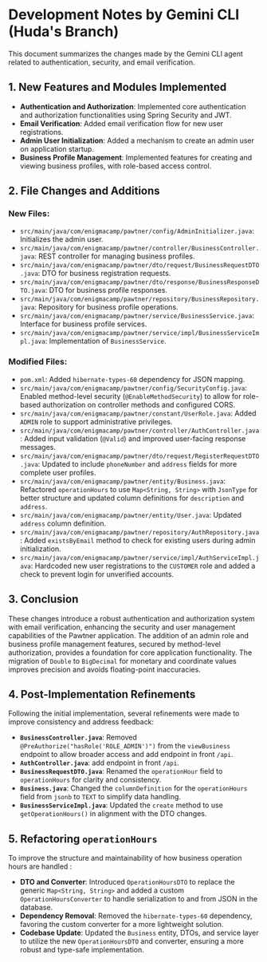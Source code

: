 # Development Notes by Gemini CLI (Huda's Branch)

This document summarizes the changes made by the Gemini CLI agent related to authentication, security, and email verification.

## 1. New Features and Modules Implemented

- **Authentication and Authorization**: Implemented core authentication and authorization functionalities using Spring Security and JWT.
- **Email Verification**: Added email verification flow for new user registrations.
- **Admin User Initialization**: Added a mechanism to create an admin user on application startup.
- **Business Profile Management**: Implemented features for creating and viewing business profiles, with role-based access control.

## 2. File Changes and Additions

### New Files:

- `src/main/java/com/enigmacamp/pawtner/config/AdminInitializer.java`: Initializes the admin user.
- `src/main/java/com/enigmacamp/pawtner/controller/BusinessController.java`: REST controller for managing business profiles.
- `src/main/java/com/enigmacamp/pawtner/dto/request/BusinessRequestDTO.java`: DTO for business registration requests.
- `src/main/java/com/enigmacamp/pawtner/dto/response/BusinessResponseDTO.java`: DTO for business profile responses.
- `src/main/java/com/enigmacamp/pawtner/repository/BusinessRepository.java`: Repository for business profile operations.
- `src/main/java/com/enigmacamp/pawtner/service/BusinessService.java`: Interface for business profile services.
- `src/main/java/com/enigmacamp/pawtner/service/impl/BusinessServiceImpl.java`: Implementation of `BusinessService`.

### Modified Files:

- `pom.xml`: Added `hibernate-types-60` dependency for JSON mapping.
- `src/main/java/com/enigmacamp/pawtner/config/SecurityConfig.java`: Enabled method-level security (`@EnableMethodSecurity`) to allow for role-based authorization on controller methods and configured CORS.
- `src/main/java/com/enigmacamp/pawtner/constant/UserRole.java`: Added `ADMIN` role to support administrative privileges.
- `src/main/java/com/enigmacamp/pawtner/controller/AuthController.java`: Added input validation (`@Valid`) and improved user-facing response messages.
- `src/main/java/com/enigmacamp/pawtner/dto/request/RegisterRequestDTO.java`: Updated to include `phoneNumber` and `address` fields for more complete user profiles.
- `src/main/java/com/enigmacamp/pawtner/entity/Business.java`: Refactored `operationHours` to use `Map<String, String>` with `JsonType` for better structure and updated column definitions for `description` and `address`.
- `src/main/java/com/enigmacamp/pawtner/entity/User.java`: Updated `address` column definition.
- `src/main/java/com/enigmacamp/pawtner/repository/AuthRepository.java`: Added `existsByEmail` method to check for existing users during admin initialization.
- `src/main/java/com/enigmacamp/pawtner/service/impl/AuthServiceImpl.java`: Hardcoded new user registrations to the `CUSTOMER` role and added a check to prevent login for unverified accounts.

## 3. Conclusion

These changes introduce a robust authentication and authorization system with email verification, enhancing the security and user management capabilities of the Pawtner application. The addition of an admin role and business profile management features, secured by method-level authorization, provides a foundation for core application functionality. The migration of `Double` to `BigDecimal` for monetary and coordinate values improves precision and avoids floating-point inaccuracies.

## 4. Post-Implementation Refinements

Following the initial implementation, several refinements were made to improve consistency and address feedback:

- **`BusinessController.java`**: Removed `@PreAuthorize("hasRole('ROLE_ADMIN')")` from the `viewBusiness` endpoint to allow broader access and add endpoint in front `/api`.
- **`AuthController.java`**: add endpoint in front `/api`.
- **`BusinessRequestDTO.java`**: Renamed the `operationHour` field to `operationHours` for clarity and consistency.
- **`Business.java`**: Changed the `columnDefinition` for the `operationHours` field from `jsonb` to `TEXT` to simplify data handling.
- **`BusinessServiceImpl.java`**: Updated the `create` method to use `getOperationHours()` in alignment with the DTO changes.

## 5. Refactoring `operationHours`

To improve the structure and maintainability of how business operation hours are handled :

- **DTO and Converter**: Introduced `OperationHoursDTO` to replace the generic `Map<String, String>` and added a custom `OperationHoursConverter` to handle serialization to and from JSON in the database.
- **Dependency Removal**: Removed the `hibernate-types-60` dependency, favoring the custom converter for a more lightweight solution.
- **Codebase Update**: Updated the `Business` entity, DTOs, and service layer to utilize the new `OperationHoursDTO` and converter, ensuring a more robust and type-safe implementation.
